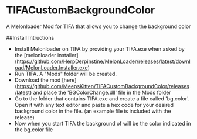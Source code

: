 # TIFACustomBackgroundColor
 A Melonloader Mod for TIFA that allows you to change the background color

##Install Intructions

* Install Melonloader on TIFA by providing your TIFA.exe when asked by the [melonloader installer] (https://github.com/HerpDerpinstine/MelonLoader/releases/latest/download/MelonLoader.Installer.exe)
* Run TIFA. A "Mods" folder will be created.
* Download the mod [here] (https://github.com/MeepsKitten/TIFACustomBackgroundColor/releases/latest) and place the 'BGColorChange.dll' file in the Mods folder
* Go to the folder that contains TIFA.exe and create a file called 'bg.color'. Open it with any text editor and paste a hex code for your desired background color in the file. (an example file is included with the release)
* Now when you start TIFA the background of will be the color indicated in the bg.color file
